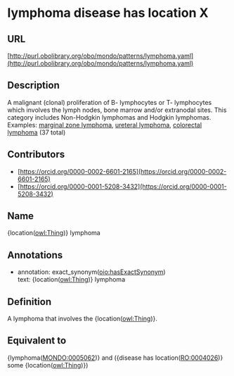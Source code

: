 # lymphoma disease has location X 
## URL 

[http://purl.obolibrary.org/obo/mondo/patterns/lymphoma.yaml](http://purl.obolibrary.org/obo/mondo/patterns/lymphoma.yaml)
## Description 

A malignant (clonal) proliferation of B- lymphocytes or T- lymphocytes which involves the lymph nodes, bone marrow and/or extranodal sites. This category includes Non-Hodgkin lymphomas and Hodgkin lymphomas.
Examples: [marginal zone lymphoma](http://purl.obolibrary.org/obo/MONDO_0017604), [ureteral lymphoma](http://purl.obolibrary.org/obo/MONDO_0001977), [colorectal lymphoma](http://purl.obolibrary.org/obo/MONDO_0024656) (37 total)
## Contributors 
* [https://orcid.org/0000-0002-6601-2165](https://orcid.org/0000-0002-6601-2165) 
* [https://orcid.org/0000-0001-5208-3432](https://orcid.org/0000-0001-5208-3432) 
## Name 

{location\([owl:Thing](http://www.w3.org/2002/07/owl#Thing)\)} lymphoma

## Annotations 

* annotation: exact_synonym\([oio:hasExactSynonym](http://purl.obolibrary.org/obo/oio_hasExactSynonym)\)  
text: {location\([owl:Thing](http://www.w3.org/2002/07/owl#Thing)\)} lymphoma

## Definition 

A lymphoma that involves the {location\([owl:Thing](http://www.w3.org/2002/07/owl#Thing)\)}.

## Equivalent to 

{lymphoma\([MONDO:0005062](http://purl.obolibrary.org/obo/MONDO_0005062)\)} and ({disease has location\([RO:0004026](http://purl.obolibrary.org/obo/RO_0004026)\)} some {location\([owl:Thing](http://www.w3.org/2002/07/owl#Thing)\)})

